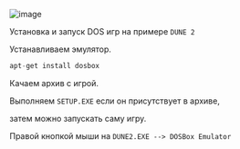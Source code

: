 ![image]()

Установка и запуск DOS игр на примере `DUNE 2`

Устанавливаем эмулятор.
```php
apt-get install dosbox
```

Качаем архив с игрой.

Выполняем `SETUP.EXE` если он присутствует в архиве, 

затем можно запускать саму игру.

Правой кнопкой мыши на `DUNE2.EXE --> DOSBox Emulator`
